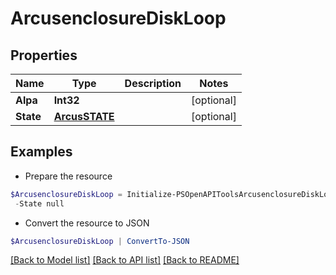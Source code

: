 # ArcusenclosureDiskLoop
## Properties

Name | Type | Description | Notes
------------ | ------------- | ------------- | -------------
**Alpa** | **Int32** |  | [optional] 
**State** | [**ArcusSTATE**](ArcusSTATE.md) |  | [optional] 

## Examples

- Prepare the resource
```powershell
$ArcusenclosureDiskLoop = Initialize-PSOpenAPIToolsArcusenclosureDiskLoop  -Alpa null `
 -State null
```

- Convert the resource to JSON
```powershell
$ArcusenclosureDiskLoop | ConvertTo-JSON
```

[[Back to Model list]](../README.md#documentation-for-models) [[Back to API list]](../README.md#documentation-for-api-endpoints) [[Back to README]](../README.md)

